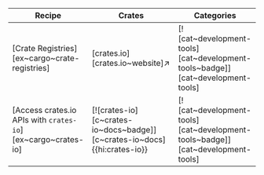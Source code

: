 | Recipe | Crates | Categories |
|--------|--------|------------|
| [Crate Registries][ex~cargo~crate-registries] | [crates.io][crates.io~website]↗ | [![cat~development-tools][cat~development-tools~badge]][cat~development-tools] |
| [Access crates.io APIs with `crates-io`][ex~cargo~crates-io] | [![crates-io][c~crates-io~docs~badge]][c~crates-io~docs]{{hi:crates-io}} | [![cat~development-tools][cat~development-tools~badge]][cat~development-tools] |
